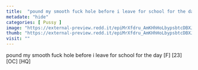 ```yaml
---
title:  "pound my smooth fuck hole before i leave for school for the day [F] [23] [OC] [HQ]"
metadate: "hide"
categories: [ Pussy ]
image: "https://external-preview.redd.it/epiMrXfdru_AmKHhHoLbypsbtcDBXJ_kiDJ-Jb5uxqY.jpg?auto=webp&s=b323381da2a93a1b5410000f9c735a76a0255865"
thumb: "https://external-preview.redd.it/epiMrXfdru_AmKHhHoLbypsbtcDBXJ_kiDJ-Jb5uxqY.jpg?width=1080&crop=smart&auto=webp&s=67384cb3f5a1793e79bf77990b232086174df8e6"
visit: ""
---
```

pound my smooth fuck hole before i leave for school for the day [F] [23] [OC] [HQ]
